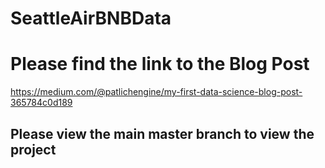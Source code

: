 # SeattleAirBNBData
# Please find the link to the Blog Post
https://medium.com/@patlichengine/my-first-data-science-blog-post-365784c0d189

## Please view the main master branch to view the project
